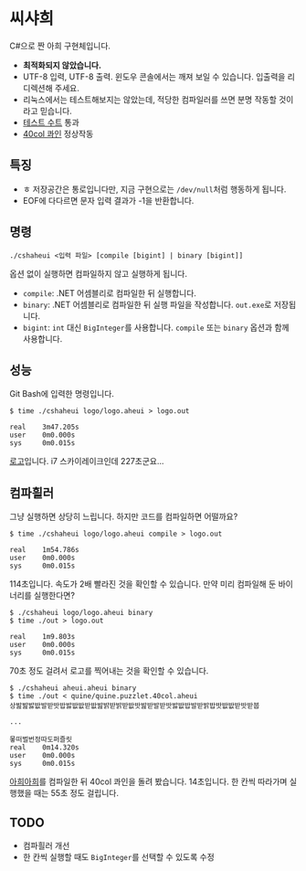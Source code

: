# 씨샤희

C#으로 짠 아희 구현체입니다.

* **최적화되지 않았습니다.**
* UTF-8 입력, UTF-8 출력. 윈도우 콘솔에서는 깨져 보일 수 있습니다. 입출력을 리디렉션해 주세요.
* 리눅스에서는 테스트해보지는 않았는데, 적당한 컴파일러를 쓰면 분명 작동할 것이라고 믿습니다.
* [테스트 수트](https://github.com/aheui/snippets/tree/master/standard) 통과
* [40col 콰인](https://github.com/aheui/snippets/blob/master/quine/quine.puzzlet.40col.aheui) 정상작동

## 특징

* ㅎ 저장공간은 통로입니다만, 지금 구현으로는 `/dev/null`처럼 행동하게 됩니다.
* EOF에 다다르면 문자 입력 결과가 -1을 반환합니다.

## 명령

```
./cshaheui <입력 파일> [compile [bigint] | binary [bigint]]
```

옵션 없이 실행하면 컴파일하지 않고 실행하게 됩니다.

* `compile`: .NET 어셈블리로 컴파일한 뒤 실행합니다.
* `binary`: .NET 어셈블리로 컴파일한 뒤 실행 파일을 작성합니다. `out.exe`로 저장됩니다.
* `bigint`: `int` 대신 `BigInteger`를 사용합니다. `compile` 또는 `binary` 옵션과 함께 사용합니다.

## 성능

Git Bash에 입력한 명령입니다.

```
$ time ./cshaheui logo/logo.aheui > logo.out

real    3m47.205s
user    0m0.000s
sys     0m0.015s
```

[로고](https://github.com/aheui/snippets/blob/master/logo/logo.aheui)입니다. i7 스카이레이크인데 227초군요...

## 컴파흴러

그냥 실행하면 상당히 느립니다. 하지만 코드를 컴파일하면 어떨까요?

```
$ time ./cshaheui logo/logo.aheui compile > logo.out

real    1m54.786s
user    0m0.000s
sys     0m0.015s
```

114초입니다. 속도가 2배 빨라진 것을 확인할 수 있습니다. 만약 미리 컴파일해 둔 바이너리를 실행한다면?

```
$ ./cshaheui logo/logo.aheui binary
$ time ./out > logo.out

real    1m9.803s
user    0m0.000s
sys     0m0.015s
```

70초 정도 걸려서 로고를 찍어내는 것을 확인할 수 있습니다.

```
$ ./cshaheui aheui.aheui binary
$ time ./out < quine/quine.puzzlet.40col.aheui
상밢밢밣밦발받밧밥밣밦밦받밦밢밝받밝받밦밧밢받발받밧밣밦밥발받밝밥밧밦밦받밧받붑

...

뫃떠벌번정따도퍼즐릿
real    0m14.320s
user    0m0.000s
sys     0m0.015s
```

[아희아희](https://github.com/aheui/aheui.aheui)를 컴파일한 뒤 40col 콰인을 돌려 봤습니다. 14초입니다. 한 칸씩 따라가며 실행했을 때는 55초 정도 걸립니다.

## TODO
* 컴파흴러 개선
* 한 칸씩 실행할 때도 `BigInteger`를 선택할 수 있도록 수정
